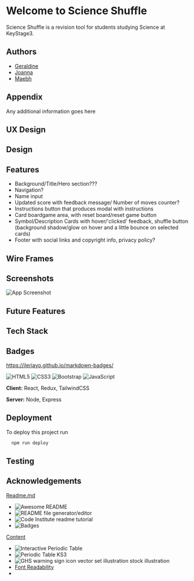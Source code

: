 
# Welcome to Science Shuffle



Science Shuffle is a revision tool for students studying Science at KeyStage3.


## Authors

- [Geraldine](https://www.github.com/Gerbil1511)
- [Joanna](https://www.github.com/)
- [Maebh](https://www.github.com/)



## Appendix

Any additional information goes here


## UX Design
## Design
## Features

- Background/Title/Hero section???
- Navigation?
- Name input
- Updated score with feedback message/ Number of moves counter?
- Instructions button that produces modal with instructions
- Card boardgame area, with reset board/reset game button
- Symbol/Description Cards with hover/'clicked' feedback, shuffle button
 (background shadow/glow on hover and a little bounce on selected cards)
- Footer with social links and copyright info, privacy policy?


## Wire Frames
## Screenshots

![App Screenshot](https://via.placeholder.com/468x300?text=App+Screenshot+Here)


## Future Features


## Tech Stack

## Badges


https://ileriayo.github.io/markdown-badges/

![HTML5](https://img.shields.io/badge/html5-%23E34F26.svg?style=for-the-badge&logo=html5&logoColor=white)
![CSS3](https://img.shields.io/badge/css3-%231572B6.svg?style=for-the-badge&logo=css3&logoColor=white)
![Bootstrap](https://img.shields.io/badge/bootstrap-%238511FA.svg?style=for-the-badge&logo=bootstrap&logoColor=white)
![JavaScript](https://img.shields.io/badge/javascript-%23323330.svg?style=for-the-badge&logo=javascript&logoColor=%23F7DF1E)




**Client:** React, Redux, TailwindCSS

**Server:** Node, Express


## Deployment

To deploy this project run

```bash
  npm run deploy
```


## Testing


## Acknowledgements


<u>Readme.md</u>
 - ![Awesome README](https://github.com/matiassingers/awesome-readme)
 - ![README file generator/editor](https://www.readme.so)
 - ![Code Institute readme tutorial ](https://www.youtube.com/watch?si=YlDWOkkzvTBjbgs3&v=l1DE7L-4eKQ&feature=youtu.be)
 - ![Badges](https://github.com/Ileriayo/markdown-badges)

 <u>Content</u>
 - ![Interactive Periodic Table](https://artsexperiments.withgoogle.com/periodic-table/)
 - ![Periodic Table KS3](https://www.pintrest.com)
 - ![GHS warning sign icon vector set illustration stock illustration](https://https://www.istockphoto.com/vector/ghs-warning-sign-icon-vector-set-illustration-gm1400116370-453793774?searchscope=image%2Cfilm) 
 - [Font Readability](https://fonts.google.com/knowledge/readability_and_accessibility/how_type_influences_readability)
 -



